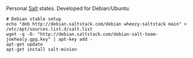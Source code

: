 Personal [Salt](http://saltstack.org/) states. Developed for
Debian/Ubuntu.

    # Debian stable setup
    echo "deb http://debian.saltstack.com/debian wheezy-saltstack main" > /etc/apt/sources.list.d/salt.list
    wget -q -O- "http://debian.saltstack.com/debian-salt-team-joehealy.gpg.key" | apt-key add -
    apt-get update
    apt-get install salt-minion
